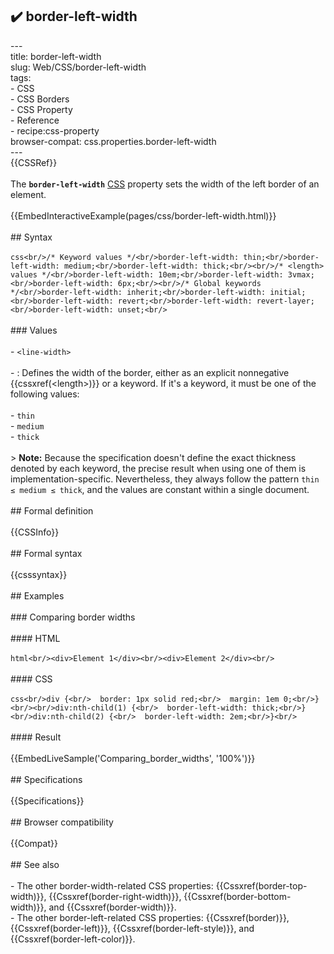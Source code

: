 ## ✔️ border-left-width 
 ---<br/>title: border-left-width<br/>slug: Web/CSS/border-left-width<br/>tags:<br/>  - CSS<br/>  - CSS Borders<br/>  - CSS Property<br/>  - Reference<br/>  - recipe:css-property<br/>browser-compat: css.properties.border-left-width<br/>---<br/>{{CSSRef}}<br/><br/>The **`border-left-width`** [CSS](/en-US/docs/Web/CSS) property sets the width of the left border of an element.<br/><br/>{{EmbedInteractiveExample(pages/css/border-left-width.html)}}<br/><br/>## Syntax<br/><br/>```css<br/>/* Keyword values */<br/>border-left-width: thin;<br/>border-left-width: medium;<br/>border-left-width: thick;<br/><br/>/* <length> values */<br/>border-left-width: 10em;<br/>border-left-width: 3vmax;<br/>border-left-width: 6px;<br/><br/>/* Global keywords */<br/>border-left-width: inherit;<br/>border-left-width: initial;<br/>border-left-width: revert;<br/>border-left-width: revert-layer;<br/>border-left-width: unset;<br/>```<br/><br/>### Values<br/><br/>- `<line-width>`<br/><br/>  - : Defines the width of the border, either as an explicit nonnegative {{cssxref(&lt;length&gt;)}} or a keyword. If it's a keyword, it must be one of the following values:<br/><br/>    - `thin`<br/>    - `medium`<br/>    - `thick`<br/><br/>> **Note:** Because the specification doesn't define the exact thickness denoted by each keyword, the precise result when using one of them is implementation-specific. Nevertheless, they always follow the pattern `thin ≤ medium ≤ thick`, and the values are constant within a single document.<br/><br/>## Formal definition<br/><br/>{{CSSInfo}}<br/><br/>## Formal syntax<br/><br/>{{csssyntax}}<br/><br/>## Examples<br/><br/>### Comparing border widths<br/><br/>#### HTML<br/><br/>```html<br/><div>Element 1</div><br/><div>Element 2</div><br/>```<br/><br/>#### CSS<br/><br/>```css<br/>div {<br/>  border: 1px solid red;<br/>  margin: 1em 0;<br/>}<br/><br/>div:nth-child(1) {<br/>  border-left-width: thick;<br/>}<br/>div:nth-child(2) {<br/>  border-left-width: 2em;<br/>}<br/>```<br/><br/>#### Result<br/><br/>{{EmbedLiveSample('Comparing_border_widths', '100%')}}<br/><br/>## Specifications<br/><br/>{{Specifications}}<br/><br/>## Browser compatibility<br/><br/>{{Compat}}<br/><br/>## See also<br/><br/>- The other border-width-related CSS properties: {{Cssxref(border-top-width)}}, {{Cssxref(border-right-width)}}, {{Cssxref(border-bottom-width)}}, and {{Cssxref(border-width)}}.<br/>- The other border-left-related CSS properties: {{Cssxref(border)}}, {{Cssxref(border-left)}}, {{Cssxref(border-left-style)}}, and {{Cssxref(border-left-color)}}.<br/>
